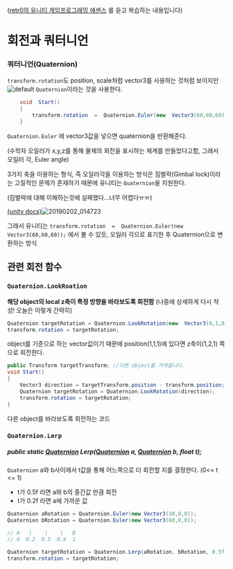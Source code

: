 
([retr0의 유니티 게임프로그래밍 에센스](https://www.udemy.com/retr0-unity/) 를 듣고 복습하는 내용입니다)
# 회전과 쿼터니언 

###  쿼터니언(Quaternion)
 
``transform.rotation``도 position, scale처럼 vector3를 사용하는 것처럼 보이지만
![default](https://user-images.githubusercontent.com/31947480/52133187-2fbd8980-2684-11e9-8b40-1bf8d8c62fdb.png)
``Quaternion``이라는 것을 사용한다.

```csharp
    void  Start()
	{
		transform.rotation  =  Quaternion.Euler(new  Vector3(60,60,60));
	}
```
``Quaternion.Euler`` 에 vector3값을 넣으면 quaternion을 반환해준다.

(수학자 오일러가 x,y,z를 통해 물체의 회전을 표시하는 체계를 만들었다고함, 그래서 오일러 각, Euler angle)

3가지 축을 이용하는 형식, 즉 오일러각을 이용하는 방식은 짐벌락(Gimbal lock)이라는 고질적인 문제가 존재하기 때문에 유니티는 ``Quaternion``을 지원한다.
 
 (짐벌락에 대해 이해하는것에 실패했다...너무 어렵다ㅠㅠ)
 
 [(unity docs)](https://docs.unity3d.com/kr/current/Manual/QuaternionAndEulerRotationsInUnity.html)![20190202_014723](https://user-images.githubusercontent.com/31947480/52136891-8a5ae380-268c-11e9-8c07-e93aa4e3e66a.png)

그래서 유니티는
``transform.rotation  =  Quaternion.Euler(new  Vector3(60,60,60));`` 에서 볼 수 있듯,  오일러 각으로 표기한 후 Quaternion으로 변환하는 방식



## 관련 회전 함수
 ### ``Quaternion.LookRoation``
**해당 object의 local z축이 특정 방향을 바라보도록 회전함**
(나중에 상세하게 다시 작성! 오늘은 이렇게 간략히)

```csharp
Quaternion targetRotation = Quaternion.LookRotation(new  Vector3(0,1,0));
transform.rotation = targetRotation;
```
  object를 기준으로 하는 vector값이기 때문에 position(1,1,1)에 있다면  z축이(1,2,1) 쪽으로 회전한다. 

```csharp
public Transform targetTransform; //다른 object를 가져옵니다.
void Start()
{
	Vector3 direction = targetTransform.position - transform.position;
	Quaternion targetRotation = Quaternion.LookRotation(direction);
	transform.rotation = targetRotation;
}
```
다른 object를 바라보도록 회전하는 코드 

### ``Quaternion.Lerp``
##### public static [Quaternion](https://docs.unity3d.com/ScriptReference/Quaternion.html)  Lerp([Quaternion](https://docs.unity3d.com/ScriptReference/Quaternion.html)  a, [Quaternion](https://docs.unity3d.com/ScriptReference/Quaternion.html)  b, float t);

``Quaternion`` a와 b사이에서 t값을 통해 어느쪽으로 더 회전할 지를 결정한다. (0<= t <= 1)
- t가 0.5f 라면 a와 b의 중간값 만큼 회전
- t가 0.2f 라면 a에 가까운 값


```csharp
Quaternion aRotation = Quaternion.Euler(new Vector3(30,0,0));
Quaternion bRotation = Quaternion.Euler(new Vector3(60,0,0));

// A   |    |    |   B
// 0  0.2  0.5  0.8  1

Quaternion targetRotation = Quaternion.Lerp(aRotation, bRotation, 0.5f);
transform.rotation = targetRotation;
```

